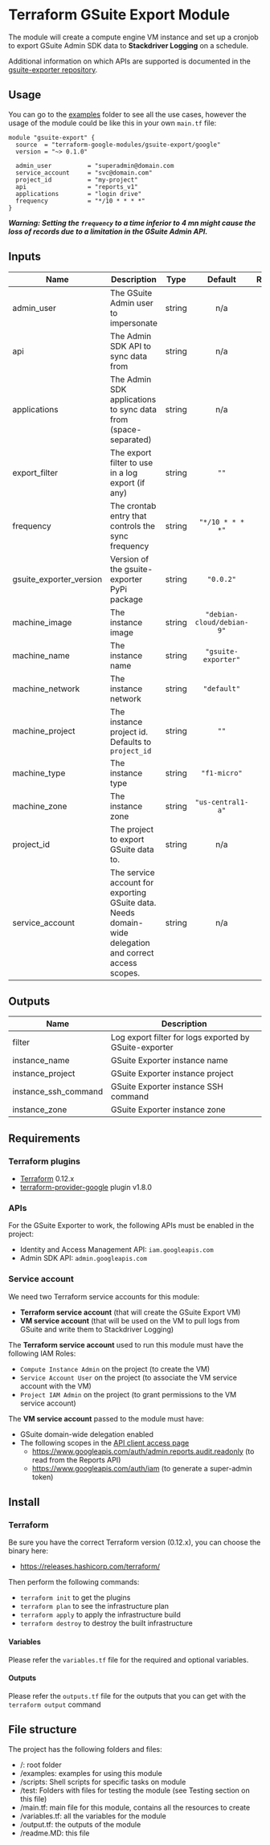 # Terraform GSuite Export Module

The module will create a compute engine VM instance and set up a cronjob to export
GSuite Admin SDK data to **Stackdriver Logging** on a schedule.

Additional information on which APIs are supported is documented in the
[gsuite-exporter repository][gsuite-exporter-site].

## Usage
You can go to the [examples](./examples) folder to see all the use cases, however the usage of the module could be like this in your own `main.tf` file:

```hcl
module "gsuite-export" {
  source  = "terraform-google-modules/gsuite-export/google"
  version = "~> 0.1.0"

  admin_user          = "superadmin@domain.com
  service_account     = "svc@domain.com"
  project_id          = "my-project"
  api                 = "reports_v1"
  applications        = "login drive"
  frequency           = "*/10 * * * *"
}
```

***Warning: Setting the `frequency` to a time inferior to 4 mn might cause the loss of records due to a limitation in the GSuite Admin API.***

<!-- BEGINNING OF PRE-COMMIT-TERRAFORM DOCS HOOK -->
## Inputs

| Name | Description | Type | Default | Required |
|------|-------------|:----:|:-----:|:-----:|
| admin\_user | The GSuite Admin user to impersonate | string | n/a | yes |
| api | The Admin SDK API to sync data from | string | n/a | yes |
| applications | The Admin SDK applications to sync data from (space-separated) | string | n/a | yes |
| export\_filter | The export filter to use in a log export (if any) | string | `""` | no |
| frequency | The crontab entry that controls the sync frequency | string | `"*/10 * * * *"` | no |
| gsuite\_exporter\_version | Version of the gsuite-exporter PyPi package | string | `"0.0.2"` | no |
| machine\_image | The instance image | string | `"debian-cloud/debian-9"` | no |
| machine\_name | The instance name | string | `"gsuite-exporter"` | no |
| machine\_network | The instance network | string | `"default"` | no |
| machine\_project | The instance project id. Defaults to `project_id` | string | `""` | no |
| machine\_type | The instance type | string | `"f1-micro"` | no |
| machine\_zone | The instance zone | string | `"us-central1-a"` | no |
| project\_id | The project to export GSuite data to. | string | n/a | yes |
| service\_account | The service account for exporting GSuite data. Needs domain-wide delegation and correct access scopes. | string | n/a | yes |

## Outputs

| Name | Description |
|------|-------------|
| filter | Log export filter for logs exported by GSuite-exporter |
| instance\_name | GSuite Exporter instance name |
| instance\_project | GSuite Exporter instance project |
| instance\_ssh\_command | GSuite Exporter instance SSH command |
| instance\_zone | GSuite Exporter instance zone |

<!-- END OF PRE-COMMIT-TERRAFORM DOCS HOOK -->

## Requirements
### Terraform plugins
- [Terraform](https://www.terraform.io/downloads.html) 0.12.x
- [terraform-provider-google](https://github.com/terraform-providers/terraform-provider-google) plugin v1.8.0

### APIs
For the GSuite Exporter to work, the following APIs must be enabled in the project:
- Identity and Access Management API: `iam.googleapis.com`
- Admin SDK API: `admin.googleapis.com`

### Service account
We need two Terraform service accounts for this module:
* **Terraform service account** (that will create the GSuite Export VM)
* **VM service account** (that will be used on the VM to pull logs from GSuite and write them to Stackdriver Logging)

The **Terraform service account** used to run this module must have the following IAM Roles:
- `Compute Instance Admin` on the project (to create the VM)
- `Service Account User` on the project (to associate the VM service account with the VM)
- `Project IAM Admin` on the project (to grant permissions to the VM service account)

The **VM service account** passed to the module must have:
- GSuite domain-wide delegation enabled
- The following scopes in the [API client access page](https://admin.google.com/AdminHome?chromeless=1#OGX:ManageOauthClients)
  - https://www.googleapis.com/auth/admin.reports.audit.readonly (to read from the Reports API)
  - https://www.googleapis.com/auth/iam (to generate a super-admin token)


## Install

### Terraform
Be sure you have the correct Terraform version (0.12.x), you can choose the binary here:
- https://releases.hashicorp.com/terraform/

Then perform the following commands:

- `terraform init` to get the plugins
- `terraform plan` to see the infrastructure plan
- `terraform apply` to apply the infrastructure build
- `terraform destroy` to destroy the built infrastructure

#### Variables
Please refer the `variables.tf` file for the required and optional variables.

#### Outputs
Please refer the `outputs.tf` file for the outputs that you can get with the `terraform output` command

## File structure
The project has the following folders and files:

- /: root folder
- /examples: examples for using this module
- /scripts: Shell scripts for specific tasks on module
- /test: Folders with files for testing the module (see Testing section on this file)
- /main.tf: main file for this module, contains all the resources to create
- /variables.tf: all the variables for the module
- /output.tf: the outputs of the module
- /readme.MD: this file

[gsuite-exporter-site]: https://github.com/GoogleCloudPlatform/professional-services/tree/master/tools/gsuite-exporter
